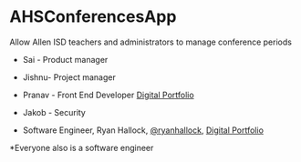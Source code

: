 # AHSConferencesApp
Allow Allen ISD teachers and administrators to manage conference periods

- Sai - Product manager

- Jishnu- Project manager

- Pranav - Front End Developer [Digital Portfolio](https://codermerlin.academy/users/pranav-krishnan/Digital%20Portfolio/)

- Jakob - Security

- Software Engineer, Ryan Hallock, [@ryanhallock](https://github.com/ryanhallock), [Digital Portfolio](https://codermerlin.academy/users/ryan-hallock/Digital%20Portfolio/)

*Everyone also is a software engineer
